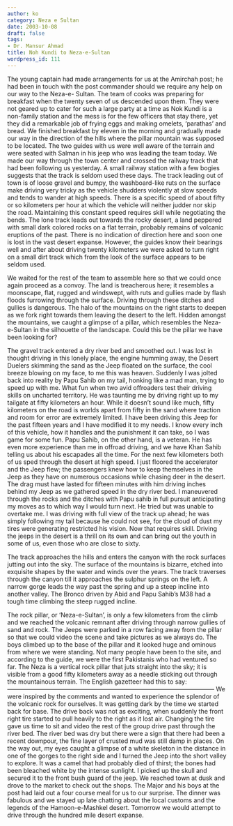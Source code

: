 ```yaml
---
author: ko
category: Neza e Sultan
date: 2003-10-08
draft: false
tags:
- Dr. Mansur Ahmad
title: Noh Kundi to Neza-e-Sultan
wordpress_id: 111
---
```


The young captain had made arrangements for us at the Amirchah post; he had been in touch with the post commander should we require any help on our way to the Neza-e- Sultan. The team of cooks was preparing for breakfast when the twenty seven of us descended upon them. They were not geared up to cater for such a large party at a time as Nok Kundi is a non-family station and the mess is for the few officers that stay there, yet they did a remarkable job of frying eggs and making omelets, ‘parathas’ and bread. We finished breakfast by eleven in the morning and gradually made our way in the direction of the hills where the pillar mountain was supposed to be located. The two guides with us were well aware of the terrain and were seated with Salman in his jeep who was leading the team today. We made our way through the town center and crossed the railway track that had been following us yesterday. A small railway station with a few bogies suggests that the track is seldom used these days. The track leading out of town is of loose gravel and bumpy, the washboard-like ruts on the surface make driving very tricky as the vehicle shudders violently at slow speeds and tends to wander at high speeds. There is a specific speed of about fifty or so kilometers per hour at which the vehicle will neither judder nor skip the road. Maintaining this constant speed requires skill while negotiating the bends. The lone track leads out towards the rocky desert, a land peppered with small dark colored rocks on a flat terrain, probably remains of volcanic eruptions of the past. There is no indication of direction here and soon one is lost in the vast desert expanse. However, the guides know their bearings well and after about driving twenty kilometers we were asked to turn right on a small dirt track which from the look of the surface appears to be seldom used.

We waited for the rest of the team to assemble here so that we could once again proceed as a convoy. The land is treacherous here; it resembles a moonscape, flat, rugged and windswept, with ruts and gullies made by flash floods furrowing through the surface. Driving through these ditches and gullies is dangerous. The halo of the mountains on the right starts to deepen as we fork right towards them leaving the desert to the left. Hidden amongst the mountains, we caught a glimpse of a pillar, which resembles the Neza-e-Sultan in the silhouette of the landscape. Could this be the pillar we have been looking for?

The gravel track entered a dry river bed and smoothed out. I was lost in thought driving in this lonely place, the engine humming away, the Desert Duelers skimming the sand as the Jeep floated on the surface, the cool breeze blowing on my face, to me this was heaven. Suddenly I was jolted back into reality by Papu Sahib on my tail, honking like a mad man, trying to speed up with me. What fun when two avid offroaders test their driving skills on uncharted territory. He was taunting me by driving right up to my tailgate at fifty kilometers an hour. While it doesn’t sound like much, fifty kilometers on the road is worlds apart from fifty in the sand where traction and room for error are extremely limited. I have been driving this Jeep for the past fifteen years and I have modified it to my needs. I know every inch of this vehicle, how it handles and the punishment it can take, so I was game for some fun. Papu Sahib, on the other hand, is a veteran. He has even more experience than me in offroad driving, and we have Khan Sahib telling us about his escapades all the time. For the next few kilometers both of us sped through the desert at high speed. I just floored the accelerator and the Jeep flew; the passengers knew how to keep themselves in the Jeep as they have on numerous occasions while chasing deer in the desert. The drag must have lasted for fifteen minutes with him driving inches behind my Jeep as we gathered speed in the dry river bed. I maneuvered through the rocks and the ditches with Papu sahib in full pursuit anticipating my moves as to which way I would turn next. He tried but was unable to overtake me. I was driving with full view of the track up ahead; he was simply following my tail because he could not see, for the cloud of dust my tires were generating restricted his vision. Now that requires skill. Driving the jeeps in the desert is a thrill on its own and can bring out the youth in some of us, even those who are close to sixty.

The track approaches the hills and enters the canyon with the rock surfaces jutting out into the sky. The surface of the mountains is bizarre, etched into exquisite shapes by the water and winds over the years. The track traverses through the canyon till it approaches the sulphur springs on the left. A narrow gorge leads the way past the spring and up a steep incline into another valley. The Bronco driven by Abid and Papu Sahib’s M38 had a tough time climbing the steep rugged incline.

The rock pillar, or ‘Neza-e-Sultan’, is only a few kilometers from the climb and we reached the volcanic remnant after driving through narrow gullies of sand and rock. The Jeeps were parked in a row facing away from the pillar so that we could video the scene and take pictures as we always do. The boys climbed up to the base of the pillar and it looked huge and ominous from where we were standing. Not many people have been to the site, and according to the guide, we were the first Pakistanis who had ventured so far. The Neza is a vertical rock pillar that juts straight into the sky; it is visible from a good fifty kilometers away as a needle sticking out through the mountainous terrain. The English gazetteer had this to say:
——————————————————————————————————
We were inspired by the comments and wanted to experience the splendor of the volcanic rock for ourselves. It was getting dark by the time we started back for base. The drive back was not as exciting, when suddenly the front right tire started to pull heavily to the right as it lost air. Changing the tire gave us time to sit and video the rest of the group drive past through the river bed. The river bed was dry but there were a sign that there had been a recent downpour, the fine layer of crusted mud was still damp in places. On the way out, my eyes caught a glimpse of a white skeleton in the distance in one of the gorges to the right side and I turned the Jeep into the short valley to explore. It was a camel that had probably died of thirst; the bones had been bleached white by the intense sunlight. I picked up the skull and secured it to the front bush guard of the jeep. We reached town at dusk and drove to the market to check out the shops. The Major and his boys at the post had laid out a four course meal for us to our surprise. The dinner was fabulous and we stayed up late chatting about the local customs and the legends of the Hamoon-e-Mashkel desert. Tomorrow we would attempt to drive through the hundred mile desert expanse.